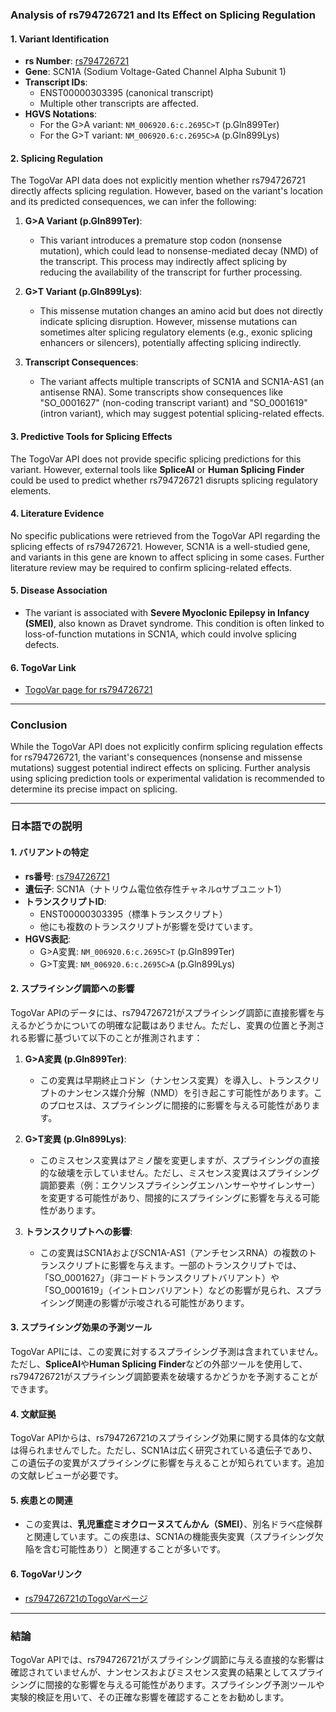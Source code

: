 ### Analysis of rs794726721 and Its Effect on Splicing Regulation

#### 1. Variant Identification
- **rs Number**: [rs794726721](https://identifiers.org/dbsnp/rs794726721)
- **Gene**: SCN1A (Sodium Voltage-Gated Channel Alpha Subunit 1)
- **Transcript IDs**:
  - ENST00000303395 (canonical transcript)
  - Multiple other transcripts are affected.
- **HGVS Notations**:
  - For the G>A variant: `NM_006920.6:c.2695C>T` (p.Gln899Ter)
  - For the G>T variant: `NM_006920.6:c.2695C>A` (p.Gln899Lys)

#### 2. Splicing Regulation
The TogoVar API data does not explicitly mention whether rs794726721 directly affects splicing regulation. However, based on the variant's location and its predicted consequences, we can infer the following:

1. **G>A Variant (p.Gln899Ter)**:
   - This variant introduces a premature stop codon (nonsense mutation), which could lead to nonsense-mediated decay (NMD) of the transcript. This process may indirectly affect splicing by reducing the availability of the transcript for further processing.

2. **G>T Variant (p.Gln899Lys)**:
   - This missense mutation changes an amino acid but does not directly indicate splicing disruption. However, missense mutations can sometimes alter splicing regulatory elements (e.g., exonic splicing enhancers or silencers), potentially affecting splicing indirectly.

3. **Transcript Consequences**:
   - The variant affects multiple transcripts of SCN1A and SCN1A-AS1 (an antisense RNA). Some transcripts show consequences like "SO_0001627" (non-coding transcript variant) and "SO_0001619" (intron variant), which may suggest potential splicing-related effects.

#### 3. Predictive Tools for Splicing Effects
The TogoVar API does not provide specific splicing predictions for this variant. However, external tools like **SpliceAI** or **Human Splicing Finder** could be used to predict whether rs794726721 disrupts splicing regulatory elements.

#### 4. Literature Evidence
No specific publications were retrieved from the TogoVar API regarding the splicing effects of rs794726721. However, SCN1A is a well-studied gene, and variants in this gene are known to affect splicing in some cases. Further literature review may be required to confirm splicing-related effects.

#### 5. Disease Association
- The variant is associated with **Severe Myoclonic Epilepsy in Infancy (SMEI)**, also known as Dravet syndrome. This condition is often linked to loss-of-function mutations in SCN1A, which could involve splicing defects.

#### 6. TogoVar Link
- [TogoVar page for rs794726721](https://togovar.org/variant/rs794726721)

---

### Conclusion
While the TogoVar API does not explicitly confirm splicing regulation effects for rs794726721, the variant's consequences (nonsense and missense mutations) suggest potential indirect effects on splicing. Further analysis using splicing prediction tools or experimental validation is recommended to determine its precise impact on splicing.

---

### 日本語での説明

#### 1. バリアントの特定
- **rs番号**: [rs794726721](https://identifiers.org/dbsnp/rs794726721)
- **遺伝子**: SCN1A（ナトリウム電位依存性チャネルαサブユニット1）
- **トランスクリプトID**:
  - ENST00000303395（標準トランスクリプト）
  - 他にも複数のトランスクリプトが影響を受けています。
- **HGVS表記**:
  - G>A変異: `NM_006920.6:c.2695C>T` (p.Gln899Ter)
  - G>T変異: `NM_006920.6:c.2695C>A` (p.Gln899Lys)

#### 2. スプライシング調節への影響
TogoVar APIのデータには、rs794726721がスプライシング調節に直接影響を与えるかどうかについての明確な記載はありません。ただし、変異の位置と予測される影響に基づいて以下のことが推測されます：

1. **G>A変異 (p.Gln899Ter)**:
   - この変異は早期終止コドン（ナンセンス変異）を導入し、トランスクリプトのナンセンス媒介分解（NMD）を引き起こす可能性があります。このプロセスは、スプライシングに間接的に影響を与える可能性があります。

2. **G>T変異 (p.Gln899Lys)**:
   - このミスセンス変異はアミノ酸を変更しますが、スプライシングの直接的な破壊を示していません。ただし、ミスセンス変異はスプライシング調節要素（例：エクソンスプライシングエンハンサーやサイレンサー）を変更する可能性があり、間接的にスプライシングに影響を与える可能性があります。

3. **トランスクリプトへの影響**:
   - この変異はSCN1AおよびSCN1A-AS1（アンチセンスRNA）の複数のトランスクリプトに影響を与えます。一部のトランスクリプトでは、「SO_0001627」（非コードトランスクリプトバリアント）や「SO_0001619」（イントロンバリアント）などの影響が見られ、スプライシング関連の影響が示唆される可能性があります。

#### 3. スプライシング効果の予測ツール
TogoVar APIには、この変異に対するスプライシング予測は含まれていません。ただし、**SpliceAI**や**Human Splicing Finder**などの外部ツールを使用して、rs794726721がスプライシング調節要素を破壊するかどうかを予測することができます。

#### 4. 文献証拠
TogoVar APIからは、rs794726721のスプライシング効果に関する具体的な文献は得られませんでした。ただし、SCN1Aは広く研究されている遺伝子であり、この遺伝子の変異がスプライシングに影響を与えることが知られています。追加の文献レビューが必要です。

#### 5. 疾患との関連
- この変異は、**乳児重症ミオクローヌスてんかん（SMEI）**、別名ドラベ症候群と関連しています。この疾患は、SCN1Aの機能喪失変異（スプライシング欠陥を含む可能性あり）と関連することが多いです。

#### 6. TogoVarリンク
- [rs794726721のTogoVarページ](https://togovar.org/variant/rs794726721)

---

### 結論
TogoVar APIでは、rs794726721がスプライシング調節に与える直接的な影響は確認されていませんが、ナンセンスおよびミスセンス変異の結果としてスプライシングに間接的な影響を与える可能性があります。スプライシング予測ツールや実験的検証を用いて、その正確な影響を確認することをお勧めします。